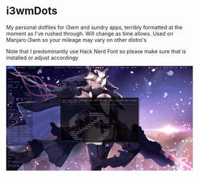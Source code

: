 # i3wmDots
My personal dotfiles for i3wm and sundry apps, terribly formatted at the moment as I've rushed through. Will change as time allows. Used on Manjaro i3wm so your mileage may vary on other distro's

Note that I predominantly use Hack Nerd Font so please make sure that is installed or
adjust accordingy

![Screenshot](screenshot/screenshot.png)

